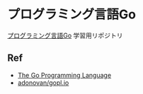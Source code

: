# プログラミング言語Go
[プログラミング言語Go](https://www.maruzen-publishing.co.jp/item/b295039.html) 学習用リポジトリ

## Ref
- [The Go Programming Language](https://www.gopl.io/)
- [adonovan/gopl.io](https://github.com/adonovan/gopl.io/)
